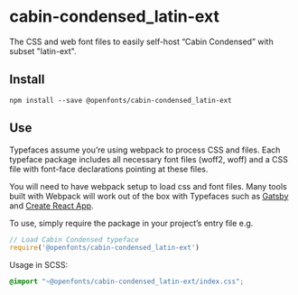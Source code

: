 
# cabin-condensed_latin-ext

The CSS and web font files to easily self-host “Cabin Condensed” with subset "latin-ext".

## Install

`npm install --save @openfonts/cabin-condensed_latin-ext`

## Use

Typefaces assume you’re using webpack to process CSS and files. Each typeface
package includes all necessary font files (woff2, woff) and a CSS file with
font-face declarations pointing at these files.

You will need to have webpack setup to load css and font files. Many tools built
with Webpack will work out of the box with Typefaces such as [Gatsby](https://github.com/gatsbyjs/gatsby)
and [Create React App](https://github.com/facebookincubator/create-react-app).

To use, simply require the package in your project’s entry file e.g.

```javascript
// Load Cabin Condensed typeface
require('@openfonts/cabin-condensed_latin-ext')
```

Usage in SCSS:
```scss
@import "~@openfonts/cabin-condensed_latin-ext/index.css";
```
